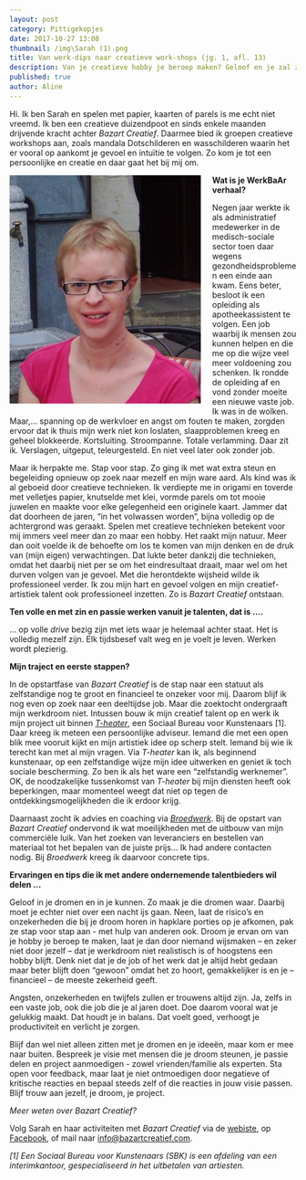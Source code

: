 ```yaml
---
layout: post
category: Pittigekopjes
date: 2017-10-27 13:08
thumbnail: /img\Sarah (1).png
title: Van werk-dips naar creatieve work-shops (jg. 1, afl. 13)
description: Van je creatieve hobby je beroep maken? Geloof en je zal zien: volg Sarah en haar Bazart Creatief!
published: true
author: Aline
---
```


Hi. Ik ben Sarah en spelen met papier, kaarten of parels is me echt niet vreemd. Ik ben een creatieve duizendpoot en sinds enkele maanden drijvende kracht achter *Bazart Creatief*. Daarmee bied ik groepen creatieve workshops aan, zoals mandala Dotschilderen en wasschilderen waarin het er vooral op aankomt je gevoel en intuïtie te volgen. Zo kom je tot een persoonlijke en creatie en daar gaat het bij mij om. 

<img alt="Sarah" class="img-responsive" style="float: left;margin:0 20px 15px 0" src="/img\Sarah (1).png">

**Wat is je WerkBaAr verhaal?**

Negen jaar werkte ik als administratief medewerker in de medisch-sociale sector toen daar wegens gezondheidsproblemen een einde aan kwam. Eens beter, besloot ik een opleiding als apotheekassistent te volgen. Een job waarbij ik mensen zou kunnen helpen en die me op die wijze veel meer voldoening zou schenken. Ik rondde de opleiding af en vond zonder moeite een nieuwe vaste job. Ik was in de wolken.  Maar,… spanning op de werkvloer en angst om fouten te maken, zorgden ervoor dat ik thuis mijn werk niet kon loslaten, slaapproblemen kreeg en geheel blokkeerde. Kortsluiting. Stroompanne. Totale verlamming. Daar zit ik. Verslagen, uitgeput, teleurgesteld. En niet veel later ook zonder job.  

Maar ik herpakte me. Stap voor stap. Zo ging ik met wat extra steun en begeleiding opnieuw op zoek naar mezelf en mijn ware aard. Als kind was ik al geboeid door creatieve technieken. Ik verdiepte me in origami en toverde met velletjes papier, knutselde met klei, vormde parels om tot mooie juwelen en maakte voor elke gelegenheid een originele kaart. Jammer dat dat doorheen de jaren, “in het volwassen worden”, bijna volledig op de achtergrond was geraakt. Spelen met creatieve technieken betekent voor mij immers veel meer dan zo maar een hobby. Het raakt mijn natuur. Meer dan ooit voelde ik de behoefte om los te komen van mijn denken en de druk van (mijn eigen) verwachtingen. Dat lukte beter dankzij die technieken, omdat het  daarbij niet per se om het eindresultaat draait, maar wel om het durven volgen van je gevoel. Met die herontdekte wijsheid wilde ik professioneel verder. Ik zou mijn hart en gevoel volgen en mijn creatief-artistiek talent ook professioneel inzetten. Zo is *Bazart Creatief* ontstaan. 

**Ten volle en met zin en passie werken vanuit je talenten, dat is ....**

… op volle *drive* bezig zijn met iets waar je helemaal achter staat. Het is volledig mezelf zijn. Elk tijdsbesef valt weg en je voelt je leven. Werken wordt plezierig. 

**Mijn traject en eerste stappen?**

In de opstartfase van *Bazart Creatief* is de stap naar een statuut als zelfstandige nog te groot en financieel te onzeker voor mij. Daarom blijf ik nog even op zoek naar een deeltijdse job. Maar die zoektocht ondergraaft mijn werkdroom niet. Intussen bouw ik mijn creatief talent op en werk ik mijn project uit binnen [*T-heater*](https://www.facebook.com/theaterbelgium/), een Sociaal Bureau voor Kunstenaars [1]. Daar kreeg ik meteen een persoonlijke adviseur. Iemand die met een open blik mee vooruit kijkt en mijn artistiek idee op scherp stelt. Iemand bij wie ik terecht kan met al mijn vragen. Via *T-heater* kan ik, als beginnend kunstenaar, op een zelfstandige wijze mijn idee uitwerken en geniet ik toch sociale bescherming. Zo ben ik als het ware een “zelfstandig werknemer”. OK, de noodzakelijke tussenkomst van *T-heater* bij mijn diensten heeft ook beperkingen, maar momenteel weegt dat niet op tegen de ontdekkingsmogelijkheden die ik erdoor krijg. 

Daarnaast zocht ik advies en coaching via [*Broedwerk*](https://www.facebook.com/WerkBaAr/notes/). Bij de opstart van *Bazart Creatief* ondervond ik wat moeilijkheden met de uitbouw van mijn commerciële luik. Van het zoeken van leveranciers en bestellen van materiaal tot het bepalen van de juiste prijs… Ik had andere contacten nodig. Bij *Broedwerk* kreeg ik daarvoor concrete tips.

**Ervaringen en tips die ik met andere ondernemende talentbieders wil delen ...**

Geloof in je dromen en in je kunnen. Zo maak je die dromen waar. Daarbij moet je echter niet over een nacht ijs gaan. Neen, laat de risico’s en onzekerheden die bij je droom horen in hapklare porties op je afkomen, pak ze stap voor stap aan - met hulp van anderen ook. Droom je ervan om van je hobby je beroep te maken, laat je dan door niemand wijsmaken – en zeker niet door jezelf – dat je werkdroom niet realistisch is of hoogstens een hobby blijft. Denk niet dat je de job of het werk dat je altijd hebt gedaan maar beter blijft doen “gewoon” omdat het zo hoort, gemakkelijker is en je – financieel – de meeste zekerheid geeft.  

Angsten, onzekerheden en twijfels zullen er trouwens altijd zijn. Ja, zelfs in een vaste job, ook die job die je al jaren doet. Doe daarom vooral wat je gelukkig maakt. Dat houdt je in balans. Dat voelt goed, verhoogt je productiviteit en verlicht je zorgen. 

Blijf dan wel niet alleen zitten met je dromen en je ideeën, maar kom er mee naar buiten. Bespreek je visie met mensen die je droom steunen, je passie delen en project aanmoedigen - zowel vrienden/familie als experten. Sta open voor feedback, maar laat je niet ontmoedigen door negatieve of kritische reacties en bepaal steeds zelf of die reacties in jouw visie passen. Blijf trouw aan jezelf, je droom, je project.

*Meer weten over Bazart Creatief?*   

Volg Sarah en haar activiteiten met *Bazart Creatief* via de [webiste](https://www.bazartcreatief.com/), op [Facebook](https://www.facebook.com/bazartcreatief/), of mail naar info@bazartcreatief.com.

*[1] Een Sociaal Bureau voor Kunstenaars (SBK) is een afdeling van een interimkantoor, gespecialiseerd in het uitbetalen van artiesten.* 
